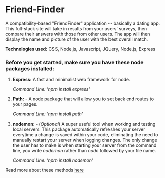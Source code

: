 # Friend-Finder

A compatibility-based "FriendFinder" application -- basically a dating app. This full-stack site will take in results from your users' surveys, then compare their answers with those from other users. The app will then display the name and picture of the user with the best overall match.

**Technologies used:** CSS, Node.js, Javascript, JQuery, Node.js, Express


### **Before you get started, make sure you have these node packages installed:**
1. **Express:** A fast and minimalist web framework for node.

     *Command Line: 'npm install express'*


2. **Path:** - A node package that will allow you to set back end routes to your pages.

     *Command Line: 'npm install path'*

3. **nodemon:** - (*Optional*) A super useful tool when working and testing local servers. This package automatically refreshes your server everytime a change is saved within your code, eliminating the need to manually restart your server when logging changes. The only change the user has to make is when starting your server from the command line, you write *nodemon* rather than  *node* followed by your file name.

    *Command Line: 'npm install nodemon'*   


Read more about these methods [here](https://www.npmjs.com/)

